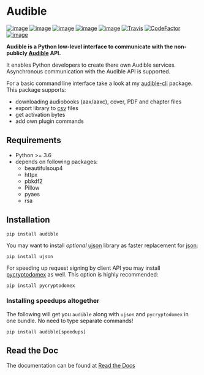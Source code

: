 # Audible

[![image](https://img.shields.io/pypi/v/audible.svg)](https://pypi.org/project/audible/)
[![image](https://img.shields.io/pypi/l/audible.svg)](https://pypi.org/project/audible/)
[![image](https://img.shields.io/pypi/pyversions/audible.svg)](https://pypi.org/project/audible/)
[![image](https://img.shields.io/pypi/status/audible.svg)](https://pypi.org/project/audible/)
[![image](https://img.shields.io/pypi/wheel/audible.svg)](https://pypi.org/project/audible/)
[![Travis](https://img.shields.io/travis/mkb79/audible/master.svg?logo=travis)](https://travis-ci.org/mkb79/audible)
[![CodeFactor](https://www.codefactor.io/repository/github/mkb79/audible/badge)](https://www.codefactor.io/repository/github/mkb79/audible)
[![image](https://img.shields.io/pypi/dm/audible.svg)](https://pypi.org/project/audible/)

**Audible is a Python low-level interface to communicate with the non-publicly 
[Audible](https://en.wikipedia.org/wiki/Audible_(service)) API.** 

It enables Python developers to create there own Audible services. 
Asynchronous communication with the Audible API is supported.

For a basic command line interface take a look at my 
[audible-cli](https://github.com/mkb79/audible-cli) package. This package 
supports:

- downloading audiobooks (aax/aaxc), cover, PDF and chapter files
- export library to [csv](https://en.wikipedia.org/wiki/Comma-separated_values)
  files
- get activation bytes
- add own plugin commands

## Requirements

- Python >= 3.6
- depends on following packages:
	- beautifulsoup4
	- httpx
	- pbkdf2
	- Pillow
	- pyaes
	- rsa

## Installation

`pip install audible`

You may want to install *optional* [ujson](https://github.com/ultrajson/ultrajson) library as faster replacement for [json](https://docs.python.org/3/library/json.html):

`pip install ujson`

For speeding up request signing by client API you may install [pycryptodomex](https://www.pycryptodome.org) as well. This option is highly recommended:

`pip install pycryptodomex`

### Installing speedups altogether

The following will get you `audible` along with `ujson` and `pycryptodomex` in one bundle. No need to type separate commands!

`pip install audible[speedups]`

## Read the Doc

The documentation can be found at [Read the Docs](https://audible.readthedocs.io/en/latest)
